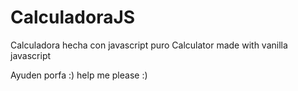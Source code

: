 # CalculadoraJS
Calculadora hecha con javascript puro
Calculator made with vanilla javascript

Ayuden porfa :)
help me please :)
